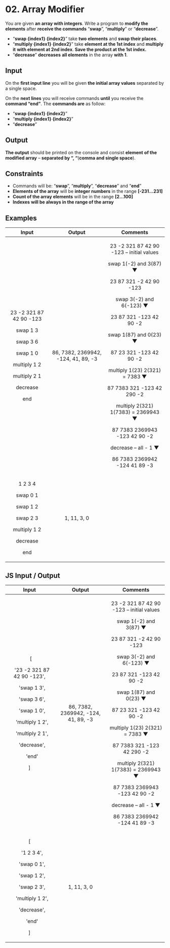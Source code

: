 ﻿
# **02. Array Modifier**
You are given **an array with integers**. Write a program to **modify the elements** after **receive the commands** “**swap**”, “**multiply**” or “**decrease**”.

- “**swap {index1} {index2}**” take **two elements** and **swap their places**.
- “**multiply {index1} {index2}**” take **element at the 1st index** and **multiply** **it** **with element at 2nd index**. **Save the product at the 1st index.**
- “**decrease**” **decreases** **all elements** in the array **with 1**.
## **Input**
On the **first input line** you will be given **the initial array values** separated by a single space.

On the **next lines** you will receive commands **until** you receive the **command “end”**. The **commands are** as follow: 

- “**swap {index1} {index2}**”
- “**multiply {index1} {index2}**”
- “**decrease**”
## **Output**
**The output** should be printed on the console and consist **element** **of the** **modified array** – **separated by “, “**(**comma and single space**).
## **Constraints**
- Commands will be: “**swap**”, “**multiply**”, “**decrease**” and “**end**”
- **Elements of the array** will be **integer numbers** in the range **[-231...231]**
- **Count of the array elements** will be in the range **[2...100]**
- **Indexes** **will be always in the range of the array**
## **Examples**

|**Input**|**Output**|**Comments**|
| :-: | :-: | :-: |
|<p>23 -2 321 87 42 90 -123</p><p>swap 1 3</p><p>swap 3 6</p><p>swap 1 0</p><p>multiply 1 2</p><p>multiply 2 1</p><p>decrease</p><p>end</p>|86, 7382, 2369942, -124, 41, 89, -3|<p>23 -2 321 87 42 90 -123 – initial values</p><p>swap 1(-2) and 3(87) ▼</p><p>23 87 321 -2 42 90 -123</p><p>swap 3(-2) and 6(-123) ▼</p><p>23 87 321 -123 42 90 -2</p><p>swap 1(87) and 0(23) ▼</p><p>87 23 321 -123 42 90 -2</p><p>multiply 1(23) 2(321) = 7383 ▼</p><p>87 7383 321 -123 42 290 -2</p><p>multiply 2(321) 1(7383) = 2369943 ▼</p><p>87 7383 2369943 -123 42 90 -2</p><p>decrease – all - 1 ▼</p><p>86 7383 2369942 -124 41 89 -3</p>|
|<p>1 2 3 4</p><p>swap 0 1</p><p>swap 1 2</p><p>swap 2 3</p><p>multiply 1 2</p><p>decrease</p><p>end</p>|1, 11, 3, 0||

## **JS Input / Output**

|**Input**|**Output**|**Comments**|
| :-: | :-: | :-: |
|<p>` `[</p><p>`  `'23 -2 321 87 42 90 -123',</p><p>`  `'swap 1 3',</p><p>`  `'swap 3 6',</p><p>`  `'swap 1 0',</p><p>`  `'multiply 1 2',</p><p>`  `'multiply 2 1',</p><p>`  `'decrease',</p><p>`  `'end'</p><p>]</p>|86, 7382, 2369942, -124, 41, 89, -3|<p>23 -2 321 87 42 90 -123 – initial values</p><p>swap 1(-2) and 3(87) ▼</p><p>23 87 321 -2 42 90 -123</p><p>swap 3(-2) and 6(-123) ▼</p><p>23 87 321 -123 42 90 -2</p><p>swap 1(87) and 0(23) ▼</p><p>87 23 321 -123 42 90 -2</p><p>multiply 1(23) 2(321) = 7383 ▼</p><p>87 7383 321 -123 42 290 -2</p><p>multiply 2(321) 1(7383) = 2369943 ▼</p><p>87 7383 2369943 -123 42 90 -2</p><p>decrease – all - 1 ▼</p><p>86 7383 2369942 -124 41 89 -3</p>|
|<p>[</p><p>`  `'1 2 3 4',</p><p>`  `'swap 0 1',</p><p>`  `'swap 1 2',</p><p>`  `'swap 2 3',</p><p>`  `'multiply 1 2',</p><p>`  `'decrease',</p><p>`  `'end'</p><p>]</p>|1, 11, 3, 0||



